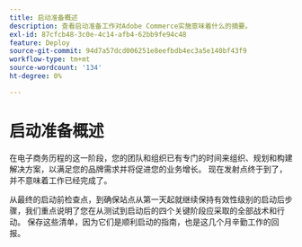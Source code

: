 ```yaml
---
title: 启动准备概述
description: 查看启动准备工作对Adobe Commerce实施意味着什么的摘要。
exl-id: 87cfcb48-3c0e-4c14-afb4-62bb9fe94c48
feature: Deploy
source-git-commit: 94d7a57dcd006251e8eefbdb4ec3a5e140bf43f9
workflow-type: tm+mt
source-wordcount: '134'
ht-degree: 0%

---
```


# 启动准备概述

在电子商务历程的这一阶段，您的团队和组织已有专门的时间来组织、规划和构建解决方案，以满足您的品牌需求并将促进您的业务增长。 现在发射点终于到了，并不意味着工作已经完成了。

从最终的启动前检查点，到确保站点从第一天起就继续保持有效性级别的启动后步骤，我们重点说明了您在从测试到启动后的四个关键阶段应采取的全部战术和行动。 保存这些清单，因为它们是顺利启动的指南，也是这几个月辛勤工作的回报。
